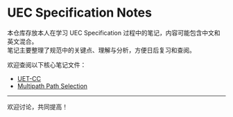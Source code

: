 # UEC Specification Notes

本仓库存放本人在学习 UEC Specification 过程中的笔记，内容可能包含中文和英文混合。  
笔记主要整理了规范中的关键点、理解与分析，方便日后复习和查阅。

欢迎查阅以下核心笔记文件：
- [UET-CC](Notes/UET-CC.md)  
- [Multipath Path Selection](Notes/multipath.md)


---

欢迎讨论，共同提高！
